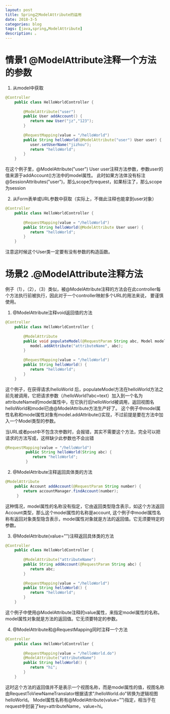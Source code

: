 ```yaml
---
layout: post
title: Spring之ModelAttribute的运用
date: 2018-3-5
categories: blog
tags: [java,spring,ModelAttribute]
description: 。
---
```


# 情景1 @ModelAttribute注释一个方法的参数 

1. 从model中获取
```java
@Controller  
    public class HelloWorldController {  
  
        @ModelAttribute("user")  
        public User addAccount() {  
           return new User("jz","123");  
        }  
  
        @RequestMapping(value = "/helloWorld")  
        public String helloWorld(@ModelAttribute("user") User user) {  
           user.setUserName("jizhou");  
           return "helloWorld";  
        }  
    }
```
在这个例子里，@ModelAttribute("user") User user注释方法参数，参数user的值来源于addAccount()方法中的model属性。
此时如果方法体没有标注@SessionAttributes("user")，那么scope为request，如果标注了，那么scope为session

2. 从Form表单或URL参数中获取（实际上，不做此注释也能拿到user对象）
```java
@Controller  
    public class HelloWorldController {  
  
        @RequestMapping(value = "/helloWorld")  
        public String helloWorld(@ModelAttribute User user) {  
           return "helloWorld";  
        }  
    }
```
注意这时候这个User类一定要有没有参数的构造函数。

# 场景2 .@ModelAttribute注释方法
例子（1），（2），（3）类似，被@ModelAttribute注释的方法会在此controller每个方法执行前被执行，因此对于一个controller映射多个URL的用法来说，
要谨慎使用。
1. @ModelAttribute注释void返回值的方法 
```java
@Controller  
    public class HelloWorldController {  
  
        @ModelAttribute  
        public void populateModel(@RequestParam String abc, Model model) {  
           model.addAttribute("attributeName", abc);  
        }  
  
        @RequestMapping(value = "/helloWorld")  
        public String helloWorld() {  
           return "helloWorld";  
        }  
    }
```
这个例子，在获得请求/helloWorld 后，populateModel方法在helloWorld方法之前先被调用，它把请求参数（/helloWorld?abc=text）加入到一个名为attributeName的model属性中，在它执行后helloWorld被调用，返回视图名helloWorld和model已由@ModelAttribute方法生产好了。
这个例子中model属性名称和model属性对象有model.addAttribute()实现，不过前提是要在方法中加入一个Model类型的参数。

当URL或者post中不包含次参数时，会报错，其实不需要这个方法，完全可以把请求的方法写成，这样缺少此参数也不会出错
```java
@RequestMapping(value = "/helloWorld")  
         public String helloWorld(String abc) {  
            return "helloWorld";  
         }
```
2. @ModelAttribute注释返回具体类的方法 
```java
@ModelAttribute  
    public Account addAccount(@RequestParam String number) {  
        return accountManager.findAccount(number);  
     }  
```
这种情况，model属性的名称没有指定，它由返回类型隐含表示，如这个方法返回Account类型，那么这个model属性的名称是account,
这个例子中model属性名称有返回对象类型隐含表示，model属性对象就是方法的返回值。它无须要特定的参数。

3. @ModelAttribute(value="")注释返回具体类的方法 
```java
@Controller  
    public class HelloWorldController {  
  
        @ModelAttribute("attributeName")  
        public String addAccount(@RequestParam String abc) {  
           return abc;  
        }  
  
        @RequestMapping(value = "/helloWorld")  
        public String helloWorld() {  
           return "helloWorld";  
        }  
    }
```
这个例子中使用@ModelAttribute注释的value属性，来指定model属性的名称。model属性对象就是方法的返回值。它无须要特定的参数。
   
4. @ModelAttribute和@RequestMapping同时注释一个方法
```java
@Controller  
    public class HelloWorldController {  
  
        @RequestMapping(value = "/helloWorld.do")  
        @ModelAttribute("attributeName")  
        public String helloWorld() {  
           return "hi";  
        }  
    }
  ```
  这时这个方法的返回值并不是表示一个视图名称，而是model属性的值，视图名称由RequestToViewNameTranslator根据请求"/helloWorld.do"转换为逻辑视图helloWorld。
  Model属性名称有@ModelAttribute(value=””)指定，相当于在request中封装了key=attributeName，value=hi。
